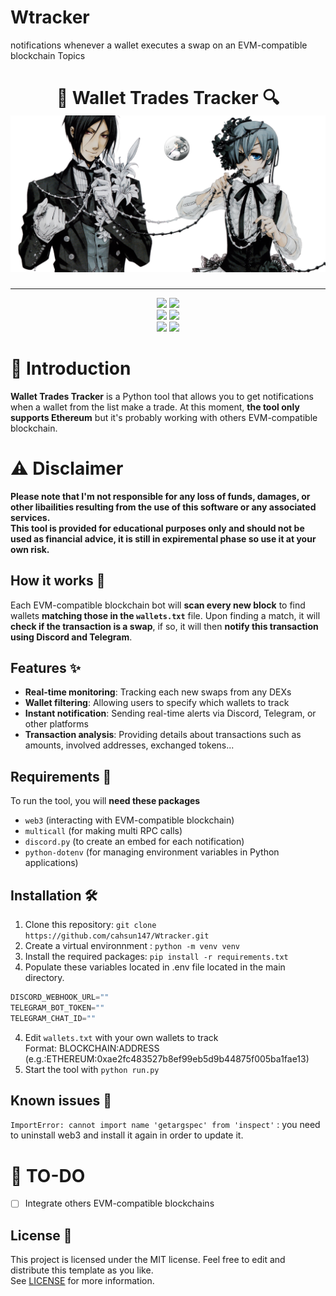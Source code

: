 # Wtracker
notifications whenever a wallet executes a swap on an EVM-compatible blockchain  Topics
<h1 align="center">
🔎 Wallet Trades Tracker 🔍
<img src="images/img1.png"/>
</h1>

---

<p align="center">
    <img src="https://img.shields.io/github/stars/cahsun147/Wtracker">
    <img src="https://img.shields.io/github/forks/cahsun147/Wtracker">
    <br>
    <img src="https://img.shields.io/github/issues/cahsun147/Wtracker">
    <img src="https://img.shields.io/github/issues-closed/cahsun147/Wtracker">
    <br>
    <img src="https://img.shields.io/github/languages/top/cahsun147/Wtracker">
    <img src="https://img.shields.io/github/last-commit/cahsun147/Wtracker">
    <br>
</p>

# 📖 Introduction
**Wallet Trades Tracker** is a Python tool that allows you to get notifications when a wallet from the list make a trade.
At this moment, **the tool only supports Ethereum** but it's probably working with others EVM-compatible blockchain.

# ⚠️ Disclaimer
**Please note that I'm not responsible for any loss of funds, damages, or other libailities resulting from the use of this software or any associated services.<br>
This tool is provided for educational purposes only and should not be used as financial advice, it is still in expiremental phase so use it at your own risk.**

## How it works 🔬
Each EVM-compatible blockchain bot will **scan every new block** to find wallets **matching those in the `wallets.txt`** file.
Upon finding a match, it will **check if the transaction is a swap**, if so, it will then **notify this transaction using Discord and Telegram**.

## Features ✨
- **Real-time monitoring**: Tracking each new swaps from any DEXs
- **Wallet filtering**: Allowing users to specify which wallets to track
- **Instant notification**: Sending real-time alerts via Discord, Telegram, or other platforms
- **Transaction analysis**: Providing details about transactions such as amounts, involved addresses, exchanged tokens...

## Requirements 📄

To run the tool, you will **need these packages**
- `web3` (interacting with EVM-compatible blockchain)
- `multicall` (for making multi RPC calls)
- `discord.py` (to create an embed for each notification)
- `python-dotenv` (for managing environment variables in Python applications)

## Installation 🛠️

1. Clone this repository: `git clone https://github.com/cahsun147/Wtracker.git`
2. Create a virtual environnment : `python -m venv venv`
3. Install the required packages: `pip install -r requirements.txt`
4. Populate these variables located in .env file located in the main directory.
```python
DISCORD_WEBHOOK_URL=""
TELEGRAM_BOT_TOKEN=""
TELEGRAM_CHAT_ID=""
```
4. Edit `wallets.txt` with your own wallets to track<br>Format: BLOCKCHAIN:ADDRESS (e.g.:ETHEREUM:0xae2fc483527b8ef99eb5d9b44875f005ba1fae13)
5. Start the tool with `python run.py`

## Known issues 🚩

`ImportError: cannot import name 'getargspec' from 'inspect'` : you need to uninstall web3 and install it again in order to update it.



# 📝 TO-DO
- [ ] Integrate others EVM-compatible blockchains


## License 🧾

This project is licensed under the MIT license. Feel free to edit and distribute this template as you like.<br>
See [LICENSE](LICENSE) for more information.
